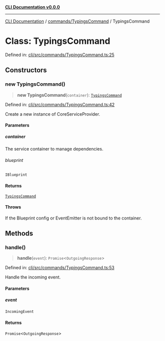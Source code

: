 [**CLI Documentation v0.0.0**](../../../README.md)

***

[CLI Documentation](../../../modules.md) / [commands/TypingsCommand](../README.md) / TypingsCommand

# Class: TypingsCommand

Defined in: [cli/src/commands/TypingsCommand.ts:25](https://github.com/stonemjs/cli/blob/f877eea0c25a2644820eb8dfcb0babef674d570d/src/commands/TypingsCommand.ts#L25)

## Constructors

### new TypingsCommand()

> **new TypingsCommand**(`container`): [`TypingsCommand`](TypingsCommand.md)

Defined in: [cli/src/commands/TypingsCommand.ts:42](https://github.com/stonemjs/cli/blob/f877eea0c25a2644820eb8dfcb0babef674d570d/src/commands/TypingsCommand.ts#L42)

Create a new instance of CoreServiceProvider.

#### Parameters

##### container

The service container to manage dependencies.

###### blueprint

`IBlueprint`

#### Returns

[`TypingsCommand`](TypingsCommand.md)

#### Throws

If the Blueprint config or EventEmitter is not bound to the container.

## Methods

### handle()

> **handle**(`event`): `Promise`\<`OutgoingResponse`\>

Defined in: [cli/src/commands/TypingsCommand.ts:53](https://github.com/stonemjs/cli/blob/f877eea0c25a2644820eb8dfcb0babef674d570d/src/commands/TypingsCommand.ts#L53)

Handle the incoming event.

#### Parameters

##### event

`IncomingEvent`

#### Returns

`Promise`\<`OutgoingResponse`\>
